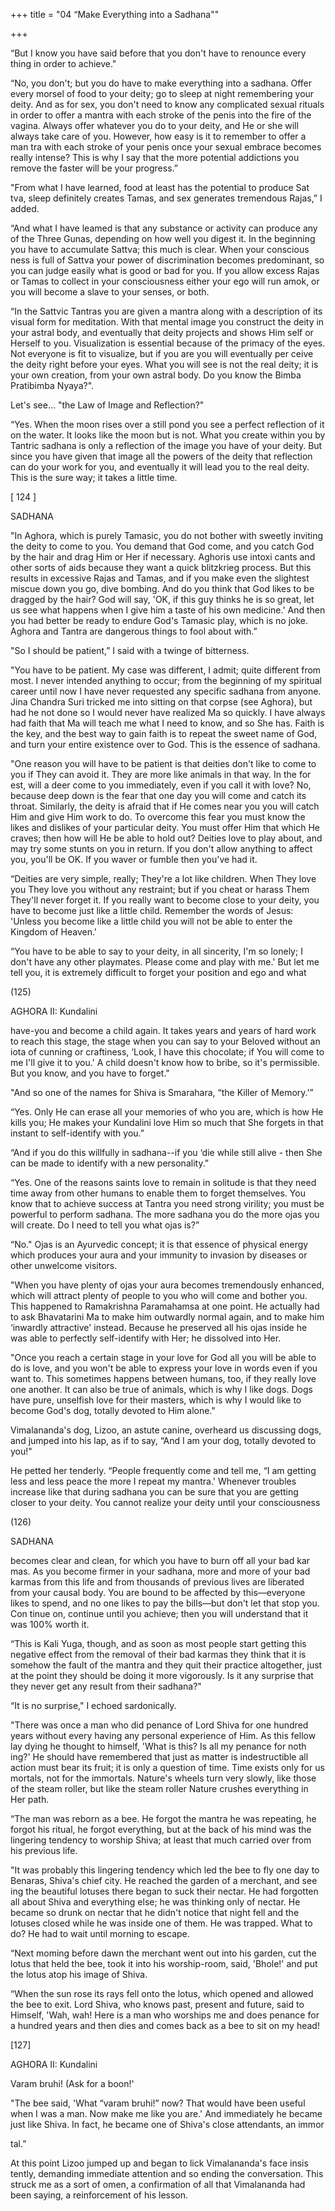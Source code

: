 +++
title = "04 “Make Everything into a Sadhana\""

+++

“But I know you have said before that you don't have to renounce every thing in order to achieve." 

“No, you don't; but you do have to make everything into a sadhana. Offer every morsel of food to your deity; go to sleep at night remembering your deity. And as for sex, you don't need to know any complicated sexual rituals in order to offer a mantra with each stroke of the penis into the fire of the vagina. Always offer whatever you do to your deity, and He or she will always take care of you. However, how easy is it to remember to offer a man tra with each stroke of your penis once your sexual embrace becomes really intense? This is why I say that the more potential addictions you remove the faster will be your progress.” 

"From what I have learned, food at least has the potential to produce Sat tva, sleep definitely creates Tamas, and sex generates tremendous Rajas,” I added. 

“And what I have leamed is that any substance or activity can produce any of the Three Gunas, depending on how well you digest it. In the beginning you have to accumulate Sattva; this much is clear. When your conscious ness is full of Sattva your power of discrimination becomes predominant, so you can judge easily what is good or bad for you. If you allow excess Rajas or Tamas to collect in your consciousness either your ego will run amok, or you will become a slave to your senses, or both. 

“In the Sattvic Tantras you are given a mantra along with a description of its visual form for meditation. With that mental image you construct the deity in your astral body, and eventually that deity projects and shows Him self or Herself to you. Visualization is essential because of the primacy of the eyes. Not everyone is fit to visualize, but if you are you will eventually per ceive the deity right before your eyes. What you will see is not the real deity; it is your own creation, from your own astral body. Do you know the Bimba Pratibimba Nyaya?". 

Let's see... "the Law of Image and Reflection?" 

“Yes. When the moon rises over a still pond you see a perfect reflection of it on the water. It looks like the moon but is not. What you create within you by Tantric sadhana is only a reflection of the image you have of your deity. But since you have given that image all the powers of the deity that reflection can do your work for you, and eventually it will lead you to the real deity. This is the sure way; it takes a little time. 

[ 124 ] 

SADHANA 

"In Aghora, which is purely Tamasic, you do not bother with sweetly inviting the deity to come to you. You demand that God come, and you catch God by the hair and drag Him or Her if necessary. Aghoris use intoxi cants and other sorts of aids because they want a quick blitzkrieg process. But this results in excessive Rajas and Tamas, and if you make even the slightest miscue down you go, dive bombing. And do you think that God likes to be dragged by the hair? God will say, 'OK, if this guy thinks he is so great, let us see what happens when I give him a taste of his own medicine.' And then you had better be ready to endure God's Tamasic play, which is no joke. Aghora and Tantra are dangerous things to fool about with.” 

"So I should be patient,” I said with a twinge of bitterness. 

"You have to be patient. My case was different, I admit; quite different from most. I never intended anything to occur; from the beginning of my spiritual career until now I have never requested any specific sadhana from anyone. Jina Chandra Suri tricked me into sitting on that corpse (see Aghora), but had he not done so I would never have realized Ma so quickly. I have always had faith that Ma will teach me what I need to know, and so She has. Faith is the key, and the best way to gain faith is to repeat the sweet name of God, and turn your entire existence over to God. This is the essence of sadhana. 

"One reason you will have to be patient is that deities don't like to come to you if They can avoid it. They are more like animals in that way. In the for est, will a deer come to you immediately, even if you call it with love? No, because deep down is the fear that one day you will come and catch its throat. Similarly, the deity is afraid that if He comes near you you will catch Him and give Him work to do. To overcome this fear you must know the likes and dislikes of your particular deity. You must offer Him that which He craves; then how will He be able to hold out? Deities love to play about, and may try some stunts on you in return. If you don't allow anything to affect you, you'll be OK. If you waver or fumble then you've had it. 

“Deities are very simple, really; They're a lot like children. When They love you They love you without any restraint; but if you cheat or harass Them They'll never forget it. If you really want to become close to your deity, you have to become just like a little child. Remember the words of Jesus: 'Unless you become like a little child you will not be able to enter the Kingdom of Heaven.' 

“You have to be able to say to your deity, in all sincerity, I'm so lonely; I don't have any other playmates. Please come and play with me.' But let me tell you, it is extremely difficult to forget your position and ego and what 

(125) 

AGHORA II: Kundalini 

have-you and become a child again. It takes years and years of hard work to reach this stage, the stage when you can say to your Beloved without an iota of cunning or craftiness, ‘Look, I have this chocolate; if You will come to me I'll give it to you.' A child doesn't know how to bribe, so it's permissible. But you know, and you have to forget." 

"And so one of the names for Shiva is Smarahara, “the Killer of Memory.'” 

“Yes. Only He can erase all your memories of who you are, which is how He kills you; He makes your Kundalini love Him so much that She forgets in that instant to self-identify with you.” 

“And if you do this willfully in sadhana--if you ‘die while still alive - then She can be made to identify with a new personality.” 

“Yes. One of the reasons saints love to remain in solitude is that they need time away from other humans to enable them to forget themselves. You know that to achieve success at Tantra you need strong virility; you must be powerful to perform sadhana. The more sadhana you do the more ojas you will create. Do I need to tell you what ojas is?” 

“No." Ojas is an Ayurvedic concept; it is that essence of physical energy which produces your aura and your immunity to invasion by diseases or other unwelcome visitors. 

"When you have plenty of ojas your aura becomes tremendously enhanced, which will attract plenty of people to you who will come and bother you. This happened to Ramakrishna Paramahamsa at one point. He actually had to ask Bhavatarini Ma to make him outwardly normal again, and to make him ‘inwardly attractive' instead. Because he preserved all his ojas inside he was able to perfectly self-identify with Her; he dissolved into Her. 

"Once you reach a certain stage in your love for God all you will be able to do is love, and you won't be able to express your love in words even if you want to. This sometimes happens between humans, too, if they really love one another. It can also be true of animals, which is why I like dogs. Dogs have pure, unselfish love for their masters, which is why I would like to become God's dog, totally devoted to Him alone." 

Vimalananda's dog, Lizoo, an astute canine, overheard us discussing dogs, and jumped into his lap, as if to say, “And I am your dog, totally devoted to you!" 

He petted her tenderly. “People frequently come and tell me, “I am getting less and less peace the more I repeat my mantra.' Whenever troubles increase like that during sadhana you can be sure that you are getting closer to your deity. You cannot realize your deity until your consciousness 

(126) 

SADHANA 

becomes clear and clean, for which you have to burn off all your bad kar mas. As you become firmer in your sadhana, more and more of your bad karmas from this life and from thousands of previous lives are liberated from your causal body. You are bound to be affected by this—everyone likes to spend, and no one likes to pay the bills—but don't let that stop you. Con tinue on, continue until you achieve; then you will understand that it was 100% worth it. 

“This is Kali Yuga, though, and as soon as most people start getting this negative effect from the removal of their bad karmas they think that it is somehow the fault of the mantra and they quit their practice altogether, just at the point they should be doing it more vigorously. Is it any surprise that they never get any result from their sadhana?" 

“It is no surprise," I echoed sardonically. 

"There was once a man who did penance of Lord Shiva for one hundred years without every having any personal experience of Him. As this fellow lay dying he thought to himself, 'What is this? Is all my penance for noth ing?' He should have remembered that just as matter is indestructible all action must bear its fruit; it is only a question of time. Time exists only for us mortals, not for the immortals. Nature's wheels turn very slowly, like those of the steam roller, but like the steam roller Nature crushes everything in Her path. 

“The man was reborn as a bee. He forgot the mantra he was repeating, he forgot his ritual, he forgot everything, but at the back of his mind was the lingering tendency to worship Shiva; at least that much carried over from his previous life. 

"It was probably this lingering tendency which led the bee to fly one day to Benaras, Shiva's chief city. He reached the garden of a merchant, and see ing the beautiful lotuses there began to suck their nectar. He had forgotten all about Shiva and everything else; he was thinking only of nectar. He became so drunk on nectar that he didn't notice that night fell and the lotuses closed while he was inside one of them. He was trapped. What to do? He had to wait until morning to escape. 

“Next moming before dawn the merchant went out into his garden, cut the lotus that held the bee, took it into his worship-room, said, 'Bhole!' and put the lotus atop his image of Shiva. 

“When the sun rose its rays fell onto the lotus, which opened and allowed the bee to exit. Lord Shiva, who knows past, present and future, said to Himself, 'Wah, wah! Here is a man who worships me and does penance for a hundred years and then dies and comes back as a bee to sit on my head! 

[127] 

AGHORA II: Kundalini 

Varam bruhi! (Ask for a boon!' 

"The bee said, 'What “varam bruhi!” now? That would have been useful when I was a man. Now make me like you are.' And immediately he became just like Shiva. In fact, he became one of Shiva's close attendants, an immor 

tal.” 

At this point Lizoo jumped up and began to lick Vimalananda's face insis tently, demanding immediate attention and so ending the conversation. This struck me as a sort of omen, a confirmation of all that Vimalananda had been saying, a reinforcement of his lesson. 
